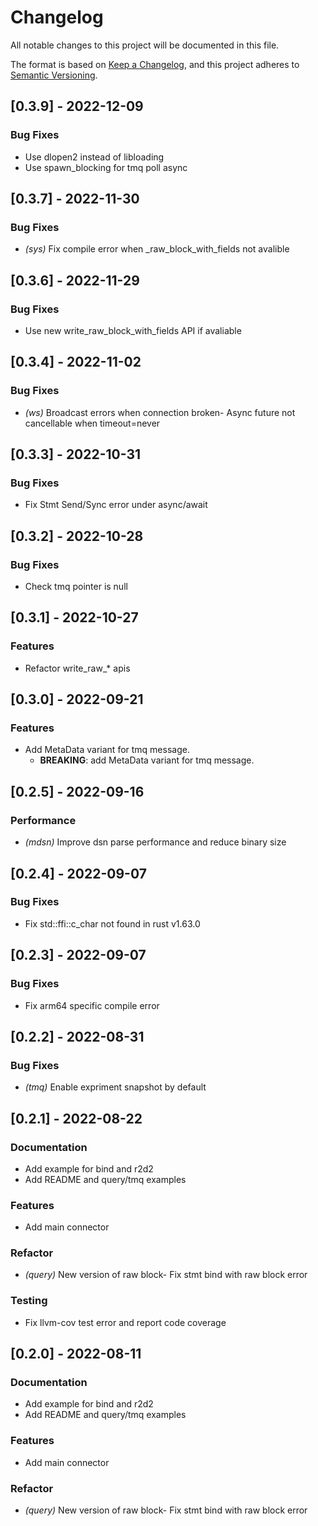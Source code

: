 # Changelog

All notable changes to this project will be documented in this file.


The format is based on [Keep a Changelog](https://keepachangelog.com/en/1.0.0/),
and this project adheres to [Semantic Versioning](https://semver.org/spec/v2.0.0.html).
## [0.3.9] - 2022-12-09

### Bug Fixes
- Use dlopen2 instead of libloading
- Use spawn_blocking for tmq poll async


## [0.3.7] - 2022-11-30

### Bug Fixes

- *(sys)* Fix compile error when _raw_block_with_fields not avalible

## [0.3.6] - 2022-11-29

### Bug Fixes
- Use new write_raw_block_with_fields API if avaliable


## [0.3.4] - 2022-11-02

### Bug Fixes

- *(ws)* Broadcast errors when connection broken- Async future not cancellable when timeout=never


## [0.3.3] - 2022-10-31

### Bug Fixes
- Fix Stmt Send/Sync error under async/await


## [0.3.2] - 2022-10-28

### Bug Fixes
- Check tmq pointer is null


## [0.3.1] - 2022-10-27

### Features
- Refactor write_raw_* apis


## [0.3.0] - 2022-09-21

### Features
- Add MetaData variant for tmq message.
  - **BREAKING**: add MetaData variant for tmq message.


## [0.2.5] - 2022-09-16

### Performance

- *(mdsn)* Improve dsn parse performance and reduce binary size

## [0.2.4] - 2022-09-07

### Bug Fixes
- Fix std::ffi::c_char not found in rust v1.63.0


## [0.2.3] - 2022-09-07

### Bug Fixes
- Fix arm64 specific compile error


## [0.2.2] - 2022-08-31

### Bug Fixes

- *(tmq)* Enable expriment snapshot by default

## [0.2.1] - 2022-08-22

### Documentation
- Add example for bind and r2d2
- Add README and query/tmq examples


### Features
- Add main connector


### Refactor

- *(query)* New version of raw block- Fix stmt bind with raw block error


### Testing
- Fix llvm-cov test error and report code coverage


## [0.2.0] - 2022-08-11

### Documentation
- Add example for bind and r2d2
- Add README and query/tmq examples


### Features
- Add main connector


### Refactor

- *(query)* New version of raw block- Fix stmt bind with raw block error


<!-- generated by git-cliff -->
